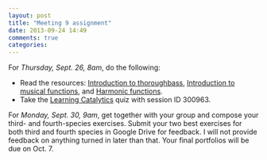 ```yaml
---
layout: post
title: "Meeting 9 assignment"
date: 2013-09-24 14:49
comments: true
categories: 
---
```


For *Thursday, Sept. 26, 8am*, do the following:

- Read the resources: [Introduction to thoroughbass](http://kris.shaffermusic.com/musicianship/thoroughbassFigures.html), [Introduction to musical functions](http://kris.shaffermusic.com/musicianship/functions.html), and [Harmonic functions](http://kris.shaffermusic.com/musicianship/harmonicFunctions.html).  
- Take the [Learning Catalytics](http://learningcatalytics.com) quiz with session ID 300963.

For *Monday, Sept. 30, 9am*, get together with your group and compose your third- and fourth-species exercises. Submit your two best exercises for both third and fourth species in Google Drive for feedback. I will not provide feedback on anything turned in later than that. Your final portfolios will be due on Oct. 7.